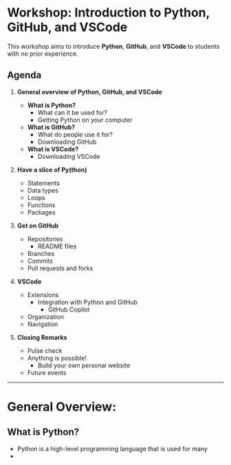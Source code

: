 # Workshop: Introduction to Python, GitHub, and VSCode

This workshop aims to introduce **Python**, **GitHub**, and **VSCode** to students with no prior experience.

## Agenda

1. **General overview of Python, GitHub, and VSCode**
   - **What is Python?**
     - What can it be used for?
     - Getting Python on your computer
   - **What is GitHub?**
     - What do people use it for?
     - Downloading GitHub
   - **What is VSCode?**
     - Downloading VSCode

2. **Have a slice of Py(thon)**
   - Statements
   - Data types
   - Loops
   - Functions
   - Packages
  
3. **Get on GitHub**
   - Repositories
     - README files
   - Branches
   - Commits
   - Pull requests and forks

4. **VSCode**
   - Extensions
     - Integration with Python and GitHub
       - GitHub Copilot
   - Organization
   - Navigation

5. **Closing Remarks**
   - Pulse check
   - Anything is possible!
      - Build your own personal website
   - Future events
  

---------------------------------------------------------------------------------------------------------------------------------------------------------------------------------------------------


# General Overview:

  ## What is Python?
  - Python is a high-level programming language that is used for many
  - 
